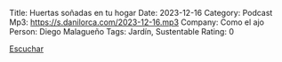 Title: Huertas soñadas en tu hogar
Date: 2023-12-16
Category: Podcast
Mp3: https://s.danilorca.com/2023-12-16.mp3
Company: Como el ajo
Person: Diego Malagueño
Tags: Jardín, Sustentable
Rating: 0

<a href="https://s.danilorca.com/2023-12-16.mp3" type="audio/mpeg">
Escuchar
</a>
